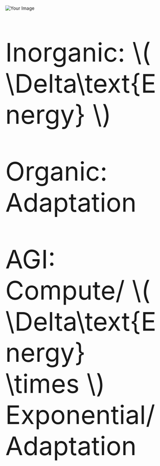 <!DOCTYPE html>
<html>
<head>
    <title> </title>
    <script src="https://polyfill.io/v3/polyfill.min.js?features=es6"></script>
    <script id="MathJax-script" async src="https://cdn.jsdelivr.net/npm/mathjax@3/es5/tex-mml-chtml.js"></script>
    <style>
        p {
            font-size: .5px; /* Adjust the font size as needed */
        }
    </style>
</head>
<body>
    <h1></h1>
    <img src="https://jhustata.github.io/basic/_images/931e5210b5af8aebf9a0ddf56abccf41d6a44d371877c6f1d6db6a58d81cef4d.png" alt="Your Image">
    <p style="font-size: 80px;">Inorganic: \( \Delta\text{Energy} \)</p>
    <p style="font-size: 80px;">Organic: Adaptation</p>
    <p style="font-size: 80px;">AGI: Compute/ \( \Delta\text{Energy} \times \) Exponential/Adaptation</p>
</body>
</html>
